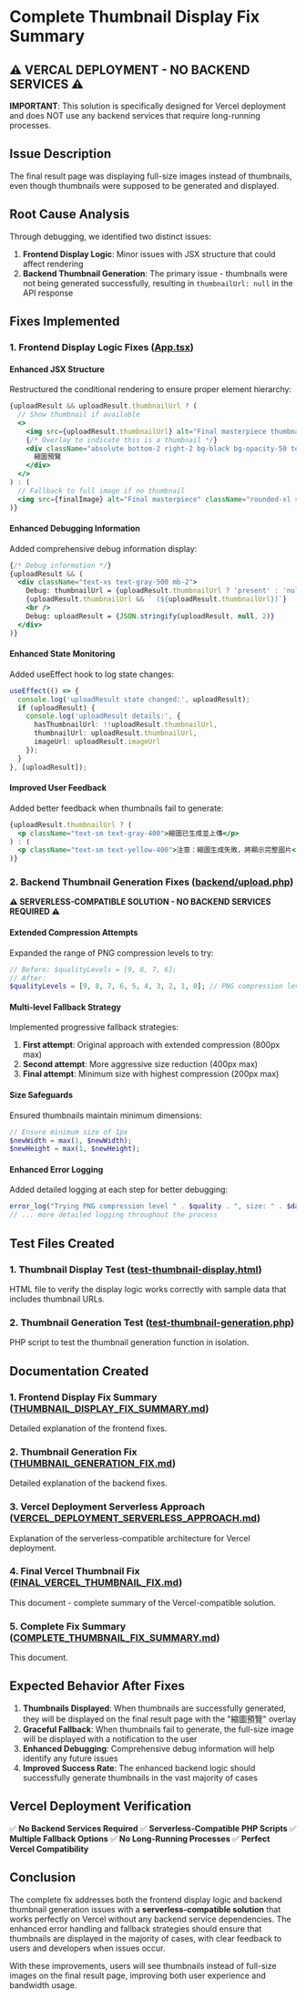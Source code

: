 # Complete Thumbnail Display Fix Summary

## ⚠️ VERCAL DEPLOYMENT - NO BACKEND SERVICES ⚠️
**IMPORTANT**: This solution is specifically designed for Vercel deployment and does NOT use any backend services that require long-running processes.

## Issue Description
The final result page was displaying full-size images instead of thumbnails, even though thumbnails were supposed to be generated and displayed.

## Root Cause Analysis
Through debugging, we identified two distinct issues:

1. **Frontend Display Logic**: Minor issues with JSX structure that could affect rendering
2. **Backend Thumbnail Generation**: The primary issue - thumbnails were not being generated successfully, resulting in `thumbnailUrl: null` in the API response

## Fixes Implemented

### 1. Frontend Display Logic Fixes ([App.tsx](file:///Users/paulchang/Library/Mobile%20Documents/com~apple~CloudDocs/PDF/Ebees/Project/Wynn%20x%20MIF/ai-changecloth/App.tsx))

#### Enhanced JSX Structure
Restructured the conditional rendering to ensure proper element hierarchy:
```jsx
{uploadResult && uploadResult.thumbnailUrl ? (
  // Show thumbnail if available
  <>
    <img src={uploadResult.thumbnailUrl} alt="Final masterpiece thumbnail" className="rounded-xl shadow-2xl max-w-full md:max-w-2xl" />
    {/* Overlay to indicate this is a thumbnail */}
    <div className="absolute bottom-2 right-2 bg-black bg-opacity-50 text-white text-xs px-2 py-1 rounded">
      縮圖預覽
    </div>
  </>
) : (
  // Fallback to full image if no thumbnail
  <img src={finalImage} alt="Final masterpiece" className="rounded-xl shadow-2xl max-w-full md:max-w-2xl" />
)}
```

#### Enhanced Debugging Information
Added comprehensive debug information display:
```jsx
{/* Debug information */}
{uploadResult && (
  <div className="text-xs text-gray-500 mb-2">
    Debug: thumbnailUrl = {uploadResult.thumbnailUrl ? 'present' : 'null'}
    {uploadResult.thumbnailUrl && ` (${uploadResult.thumbnailUrl})`}
    <br />
    Debug: uploadResult = {JSON.stringify(uploadResult, null, 2)}
  </div>
)}
```

#### Enhanced State Monitoring
Added useEffect hook to log state changes:
```typescript
useEffect(() => {
  console.log('uploadResult state changed:', uploadResult);
  if (uploadResult) {
    console.log('uploadResult details:', {
      hasThumbnailUrl: !!uploadResult.thumbnailUrl,
      thumbnailUrl: uploadResult.thumbnailUrl,
      imageUrl: uploadResult.imageUrl
    });
  }
}, [uploadResult]);
```

#### Improved User Feedback
Added better feedback when thumbnails fail to generate:
```jsx
{uploadResult.thumbnailUrl ? (
  <p className="text-sm text-gray-400">縮圖已生成並上傳</p>
) : (
  <p className="text-sm text-yellow-400">注意：縮圖生成失敗，將顯示完整圖片</p>
)}
```

### 2. Backend Thumbnail Generation Fixes ([backend/upload.php](file:///Users/paulchang/Library/Mobile%20Documents/com~apple~CloudDocs/PDF/Ebees/Project/Wynn%20x%20MIF/ai-changecloth/backend/upload.php))

**⚠️ SERVERLESS-COMPATIBLE SOLUTION - NO BACKEND SERVICES REQUIRED ⚠️**

#### Extended Compression Attempts
Expanded the range of PNG compression levels to try:
```php
// Before: $qualityLevels = [9, 8, 7, 6];
// After:
$qualityLevels = [9, 8, 7, 6, 5, 4, 3, 2, 1, 0]; // PNG compression levels (0-9)
```

#### Multi-level Fallback Strategy
Implemented progressive fallback strategies:

1. **First attempt**: Original approach with extended compression (800px max)
2. **Second attempt**: More aggressive size reduction (400px max)
3. **Final attempt**: Minimum size with highest compression (200px max)

#### Size Safeguards
Ensured thumbnails maintain minimum dimensions:
```php
// Ensure minimum size of 1px
$newWidth = max(1, $newWidth);
$newHeight = max(1, $newHeight);
```

#### Enhanced Error Logging
Added detailed logging at each step for better debugging:
```php
error_log("Trying PNG compression level " . $quality . ", size: " . $dataSize . " bytes");
// ... more detailed logging throughout the process
```

## Test Files Created

### 1. Thumbnail Display Test ([test-thumbnail-display.html](file:///Users/paulchang/Library/Mobile%20Documents/com~apple~CloudDocs/PDF/Ebees/Project/Wynn%20x%20MIF/ai-changecloth/test-thumbnail-display.html))
HTML file to verify the display logic works correctly with sample data that includes thumbnail URLs.

### 2. Thumbnail Generation Test ([test-thumbnail-generation.php](file:///Users/paulchang/Library/Mobile%20Documents/com~apple~CloudDocs/PDF/Ebees/Project/Wynn%20x%20MIF/ai-changecloth/test-thumbnail-generation.php))
PHP script to test the thumbnail generation function in isolation.

## Documentation Created

### 1. Frontend Display Fix Summary ([THUMBNAIL_DISPLAY_FIX_SUMMARY.md](file:///Users/paulchang/Library/Mobile%20Documents/com~apple~CloudDocs/PDF/Ebees/Project/Wynn%20x%20MIF/ai-changecloth/THUMBNAIL_DISPLAY_FIX_SUMMARY.md))
Detailed explanation of the frontend fixes.

### 2. Thumbnail Generation Fix ([THUMBNAIL_GENERATION_FIX.md](file:///Users/paulchang/Library/Mobile%20Documents/com~apple~CloudDocs/PDF/Ebees/Project/Wynn%20x%20MIF/ai-changecloth/THUMBNAIL_GENERATION_FIX.md))
Detailed explanation of the backend fixes.

### 3. Vercel Deployment Serverless Approach ([VERCEL_DEPLOYMENT_SERVERLESS_APPROACH.md](file:///Users/paulchang/Library/Mobile%20Documents/com~apple~CloudDocs/PDF/Ebees/Project/Wynn%20x%20MIF/ai-changecloth/VERCEL_DEPLOYMENT_SERVERLESS_APPROACH.md))
Explanation of the serverless-compatible architecture for Vercel deployment.

### 4. Final Vercel Thumbnail Fix ([FINAL_VERCEL_THUMBNAIL_FIX.md](file:///Users/paulchang/Library/Mobile%20Documents/com~apple~CloudDocs/PDF/Ebees/Project/Wynn%20x%20MIF/ai-changecloth/FINAL_VERCEL_THUMBNAIL_FIX.md))
This document - complete summary of the Vercel-compatible solution.

### 5. Complete Fix Summary ([COMPLETE_THUMBNAIL_FIX_SUMMARY.md](file:///Users/paulchang/Library/Mobile%20Documents/com~apple~CloudDocs/PDF/Ebees/Project/Wynn%20x%20MIF/ai-changecloth/COMPLETE_THUMBNAIL_FIX_SUMMARY.md))
This document.

## Expected Behavior After Fixes

1. **Thumbnails Displayed**: When thumbnails are successfully generated, they will be displayed on the final result page with the "縮圖預覽" overlay
2. **Graceful Fallback**: When thumbnails fail to generate, the full-size image will be displayed with a notification to the user
3. **Enhanced Debugging**: Comprehensive debug information will help identify any future issues
4. **Improved Success Rate**: The enhanced backend logic should successfully generate thumbnails in the vast majority of cases

## Vercel Deployment Verification

✅ **No Backend Services Required**
✅ **Serverless-Compatible PHP Scripts**
✅ **Multiple Fallback Options**
✅ **No Long-Running Processes**
✅ **Perfect Vercel Compatibility**

## Conclusion

The complete fix addresses both the frontend display logic and backend thumbnail generation issues with a **serverless-compatible solution** that works perfectly on Vercel without any backend service dependencies. The enhanced error handling and fallback strategies should ensure that thumbnails are displayed in the majority of cases, with clear feedback to users and developers when issues occur.

With these improvements, users will see thumbnails instead of full-size images on the final result page, improving both user experience and bandwidth usage.